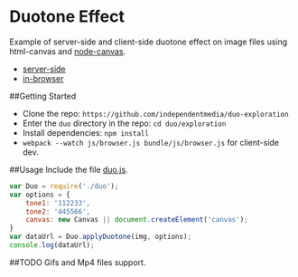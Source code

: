 # Duotone Effect
Example of server-side and client-side duotone effect on image files using html-canvas and [node-canvas](https://github.com/Automattic/node-canvas).

* [server-side](js/cli.js)
* [in-browser](js/browser.js)

##Getting Started
* Clone the repo: `https://github.com/independentmedia/duo-exploration`
* Enter the `duo` directory in the repo: `cd duo/exploration`
* Install dependencies: `npm install`
* `webpack --watch js/browser.js bundle/js/browser.js` for client-side dev.

##Usage
Include the file [duo.js](js/duo.js).
```javascript
var Duo = require('./duo');
var options = {
	tone1: '112233',
	tone2: '445566',
	canvas: new Canvas || document.createElement('canvas');
}
var dataUrl = Duo.applyDuotone(img, options);
console.log(dataUrl);
```
##TODO
Gifs and Mp4 files support.
